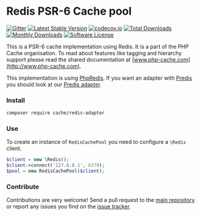 # Redis PSR-6 Cache pool 
[![Gitter](https://badges.gitter.im/php-cache/cache.svg)](https://gitter.im/php-cache/cache?utm_source=badge&utm_medium=badge&utm_campaign=pr-badge)
[![Latest Stable Version](https://poser.pugx.org/cache/redis-adapter/v/stable)](https://packagist.org/packages/cache/redis-adapter)
[![codecov.io](https://codecov.io/github/php-cache/redis-adapter/coverage.svg?branch=master)](https://codecov.io/github/php-cache/redis-adapter?branch=master)
[![Total Downloads](https://poser.pugx.org/cache/redis-adapter/downloads)](https://packagist.org/packages/cache/redis-adapter)
[![Monthly Downloads](https://poser.pugx.org/cache/redis-adapter/d/monthly.png)](https://packagist.org/packages/cache/redis-adapter)
[![Software License](https://img.shields.io/badge/license-MIT-brightgreen.svg?style=flat-square)](LICENSE)

This is a PSR-6 cache implementation using Redis. It is a part of the PHP Cache organisation. To read about 
features like tagging and hierarchy support please read the shared documentation at [www.php-cache.com](http://www.php-cache.com). 

This implementation is using [PhpRedis](https://github.com/phpredis/phpredis). If you want an adapter with 
[Predis](https://github.com/nrk/predis) you should look at our [Predis adapter](https://github.com/php-cache/predis-adapter). 

### Install

```bash
composer require cache/redis-adapter
```

### Use

To create an instance of `RedisCachePool` you need to configure a `\Redis` client. 

```php
$client = new \Redis();
$client->connect('127.0.0.1', 6379);
$pool = new RedisCachePool($client);
```


### Contribute

Contributions are very welcome! Send a pull request to the [main repository](https://github.com/php-cache/cache) or 
report any issues you find on the [issue tracker](http://issues.php-cache.com).
